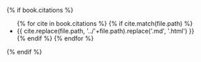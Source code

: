 {% if book.citations %}
<ul class="citations">
{% for cite in book.citations %}
{% if cite.match(file.path) %}<li>{{ cite.replace(file.path, '../'+file.path).replace('.md', '.html') }}</li>{% endif %}
{% endfor %}
</ul>
{% endif %}
